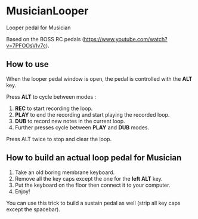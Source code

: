 # MusicianLooper
Looper pedal for Musician

Based on the BOSS RC pedals (https://www.youtube.com/watch?v=7PFOOsVIv7c).

## How to use

When the looper pedal window is open, the pedal is controlled with the **ALT** key.

Press **ALT** to cycle between modes :
1. **REC** to start recording the loop.
2. **PLAY** to end the recording and start playing the recorded loop.
3. **DUB** to record new notes in the current loop.
4. Further presses cycle between **PLAY** and **DUB** modes.

Press ALT twice to stop and clear the loop.

## How to build an actual loop pedal for Musician

1. Take an old boring membrane keyboard.
2. Remove all the key caps except the one for the **left ALT** key.
3. Put the keyboard on the floor then connect it to your computer.
4. Enjoy!

You can use this trick to build a sustain pedal as well (strip all key caps except the spacebar).